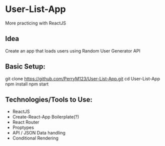 # User-List-App
More practicing with ReactJS

## Idea

Create an app that loads users using Random User Generator API

## Basic Setup:

git clone https://github.com/PerryM123/User-List-App.git
cd User-List-App
npm install
npm start

## Technologies/Tools to Use:

* ReactJS
* Create-React-App Boilerplate(?)
* React Router
* Proptypes
* API / JSON Data handling
* Conditional Rendering
